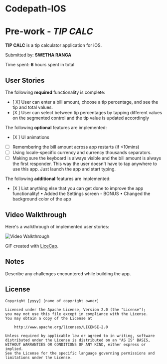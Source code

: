 # Codepath-IOS
# Pre-work - *TIP CALC*

**TIP CALC** is a tip calculator application for iOS.

Submitted by: **SWETHA RANGA**

Time spent: **6** hours spent in total

## User Stories

The following **required** functionality is complete:

* [ X] User can enter a bill amount, choose a tip percentage, and see the tip and total values.
* [X ] User can select between tip percentages by tapping different values on the segmented control and the tip value is updated accordingly

The following **optional** features are implemented:

* [X ] UI animations
* [ ] Remembering the bill amount across app restarts (if <10mins)
* [ ] Using locale-specific currency and currency thousands separators.
* [ ] Making sure the keyboard is always visible and the bill amount is always the first responder. This way the user doesn't have to tap anywhere to use this app. Just launch the app and start typing.

The following **additional** features are implemented:

- [X ] List anything else that you can get done to improve the app functionality!
• Added the Settings screen  - BONUS 
• Changed the background color of the app 


## Video Walkthrough

Here's a walkthrough of implemented user stories:

<img src='http://i.imgur.com/link/to/your/gif/file.gif' title='Video Walkthrough' width='' alt='Video Walkthrough' />

GIF created with [LiceCap](http://www.cockos.com/licecap/).

## Notes

Describe any challenges encountered while building the app.

## License

    Copyright [yyyy] [name of copyright owner]

    Licensed under the Apache License, Version 2.0 (the "License");
    you may not use this file except in compliance with the License.
    You may obtain a copy of the License at

        http://www.apache.org/licenses/LICENSE-2.0

    Unless required by applicable law or agreed to in writing, software
    distributed under the License is distributed on an "AS IS" BASIS,
    WITHOUT WARRANTIES OR CONDITIONS OF ANY KIND, either express or implied.
    See the License for the specific language governing permissions and
    limitations under the License.

